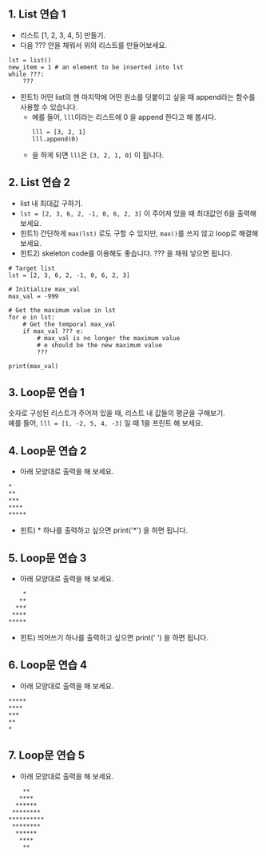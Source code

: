 ## 1. List 연습 1

- 리스트 [1, 2, 3, 4, 5] 만들기.
- 다음 ??? 안을 채워서 위의 리스트를 만들어보세요.

```
lst = list()
new_item = 1 # an element to be inserted into lst
while ???:
    ???
````
	
- 힌트1) 어떤 list의 맨 마지막에 어떤 원소를 덧붙이고 싶을 때 append라는 함수를 사용할 수 있습니다. 
	- 예를 들어, `lll`이라는 리스트에 0 을 append 한다고 해 봅시다.
		```
		lll = [3, 2, 1]
		lll.append(0)
		```
	- 을 하게 되면 `lll`은 `[3, 2, 1, 0]` 이 됩니다.
  
  
## 2. List 연습 2

- list 내 최대값 구하기. 
- `lst = [2, 3, 6, 2, -1, 0, 6, 2, 3]` 이 주어져 있을 때 최대값인 6을 출력해보세요.
- 힌트1) 간단하게 `max(lst)` 로도 구할 수 있지만, `max()`를 쓰지 않고 loop로 해결해 보세요.
- 힌트2) skeleton code를 이용해도 좋습니다. ??? 을 채워 넣으면 됩니다.

```
# Target list
lst = [2, 3, 6, 2, -1, 0, 6, 2, 3]

# Initialize max_val
max_val = -999

# Get the maximum value in lst
for e in lst:
    # Get the temporal max_val
    if max_val ??? e:
        # max_val is no longer the maximum value
        # e should be the new maximum value
        ???

print(max_val)
```

## 3. Loop문 연습 1

숫자로 구성된 리스트가 주어져 있을 때, 리스트 내 값들의 평균을 구해보기. <br>
예를 들어, `lll = [1, -2, 5, 4, -3]` 일 때 1을 프린트 해 보세요.


## 4. Loop문 연습 2

- 아래 모양대로 출력을 해 보세요.
```
*
**
***
****
*****
```
- 힌트) * 하나를 출력하고 싶으면 print('*') 을 하면 됩니다.



## 5. Loop문 연습 3

- 아래 모양대로 출력을 해 보세요.
```
    *
   **
  ***
 ****
*****
```
- 힌트) 띄어쓰기 하나를 출력하고 싶으면 print(' ') 을 하면 됩니다.


## 6. Loop문 연습 4
- 아래 모양대로 출력을 해 보세요.
```
*****
****
***
**
*
```


## 7. Loop문 연습 5
- 아래 모양대로 출력을 해 보세요.
```
    **
   ****
  ******
 ********
**********
 ********
  ******
   ****
    **
```
